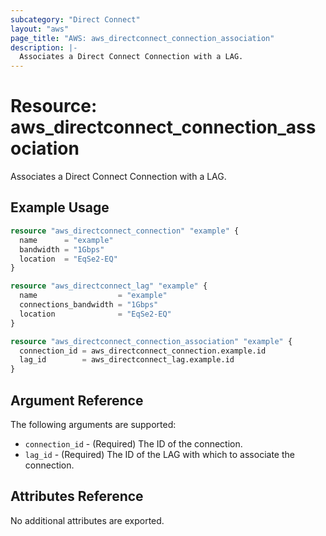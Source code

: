 ```yaml
---
subcategory: "Direct Connect"
layout: "aws"
page_title: "AWS: aws_directconnect_connection_association"
description: |-
  Associates a Direct Connect Connection with a LAG.
---
```


# Resource: aws_directconnect_connection_association

Associates a Direct Connect Connection with a LAG.

## Example Usage

```terraform
resource "aws_directconnect_connection" "example" {
  name      = "example"
  bandwidth = "1Gbps"
  location  = "EqSe2-EQ"
}

resource "aws_directconnect_lag" "example" {
  name                  = "example"
  connections_bandwidth = "1Gbps"
  location              = "EqSe2-EQ"
}

resource "aws_directconnect_connection_association" "example" {
  connection_id = aws_directconnect_connection.example.id
  lag_id        = aws_directconnect_lag.example.id
}
```

## Argument Reference

The following arguments are supported:

* `connection_id` - (Required) The ID of the connection.
* `lag_id` - (Required) The ID of the LAG with which to associate the connection.

## Attributes Reference

No additional attributes are exported.

